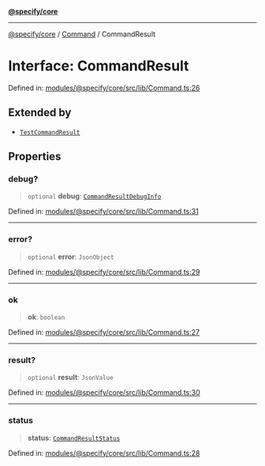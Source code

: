 [**@specify/core**](../../README.md)

***

[@specify/core](../../modules.md) / [Command](../README.md) / CommandResult

# Interface: CommandResult

Defined in: [modules/@specify/core/src/lib/Command.ts:26](https://github.com/specify-bdd/specify-core/blob/0a7f6fafd35930be20c578f6e33aa9f389b32224/modules/@specify/core/src/lib/Command.ts#L26)

## Extended by

- [`TestCommandResult`](../../TestCommand/interfaces/TestCommandResult.md)

## Properties

### debug?

> `optional` **debug**: [`CommandResultDebugInfo`](CommandResultDebugInfo.md)

Defined in: [modules/@specify/core/src/lib/Command.ts:31](https://github.com/specify-bdd/specify-core/blob/0a7f6fafd35930be20c578f6e33aa9f389b32224/modules/@specify/core/src/lib/Command.ts#L31)

***

### error?

> `optional` **error**: `JsonObject`

Defined in: [modules/@specify/core/src/lib/Command.ts:29](https://github.com/specify-bdd/specify-core/blob/0a7f6fafd35930be20c578f6e33aa9f389b32224/modules/@specify/core/src/lib/Command.ts#L29)

***

### ok

> **ok**: `boolean`

Defined in: [modules/@specify/core/src/lib/Command.ts:27](https://github.com/specify-bdd/specify-core/blob/0a7f6fafd35930be20c578f6e33aa9f389b32224/modules/@specify/core/src/lib/Command.ts#L27)

***

### result?

> `optional` **result**: `JsonValue`

Defined in: [modules/@specify/core/src/lib/Command.ts:30](https://github.com/specify-bdd/specify-core/blob/0a7f6fafd35930be20c578f6e33aa9f389b32224/modules/@specify/core/src/lib/Command.ts#L30)

***

### status

> **status**: [`CommandResultStatus`](../enumerations/CommandResultStatus.md)

Defined in: [modules/@specify/core/src/lib/Command.ts:28](https://github.com/specify-bdd/specify-core/blob/0a7f6fafd35930be20c578f6e33aa9f389b32224/modules/@specify/core/src/lib/Command.ts#L28)
